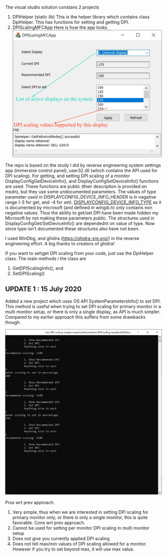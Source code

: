 The visual studio solution constans 2 projects

1. DPIHelper (static lib)
This is the helper library which contains class DpiHelper. This has functions for setting and getting DPI.
1. DPIScalingMFCApp
Here is how the app looks
![DPI scaling MFC app](DPIScalingMFCAppScreenHelp.png)

The repo is based on the study I did by reverse engineering system settings app (immersive control panel), user32.dll (which contains the API used for DPI scaling).
For getting, and setting DPI scaling of a monitor DisplayConfigGetDeviceInfo(), and DisplayConfigSetDeviceInfo() functions are used.
These functions are public (their description is provided on msdn), but they use some undocumented parameters.
The values of type parameter used in DISPLAYCONFIG_DEVICE_INFO_HEADER is in nagative range (-3 for get, and -4 for set).
[DISPLAYCONFIG_DEVICE_INFO_TYPE](https://docs.microsoft.com/en-us/windows/win32/api/wingdi/ne-wingdi-displayconfig_device_info_type) as it is
documented by microsoft (and defined in wingdi.h) only contains non negative values. Thus the ability to get/set DPI
have been made hidden my Microsoft by not making these parameters public.
The structures used in DisplayConfigGet/SetDeviceInfo() are dependednt on value of type. Now since type isn't documented
these structures also have not been.

I used WinDbg, and ghidra (https://ghidra-sre.org/) in the reverse engineering effort. A big thanks to creators of ghidra!

If you want to set\get DPI scaling from your code, just use the DpiHelper class. The main methods i the class are
1. GetDPIScalingInfo(), and
1. SetDPIScaling()

## UPDATE 1 : 15 July 2020
Added a new project which uses OS API SystemParametersInfo() to set DPI.
This method is useful when trying to set DPI scaling for primary monitor 
in a multi monitor setup, or there is only a single display, as API is much simpler.
Compared to my earlier approach this suffers from some drawbacks though.

![DPI scaling using SystemParametersInfo console App](Console_Using_SystemParametersInfo_Api.PNG)

Pros wrt prev approach.
1. Very simple, thus when we are interested in setting DPI scaling for primary monitor only, or there is only a single monitor, this is quite favorable.
Cons wrt prev approach.
1. Cannot be used for setting per monitor DPI scaling in multi monitor setup
1. Does not give you currently applied DPI scaling
1. Does not tell max/min values of DPI scaling allowed for a monitor. However if you try to set beyond max, it will use max value.